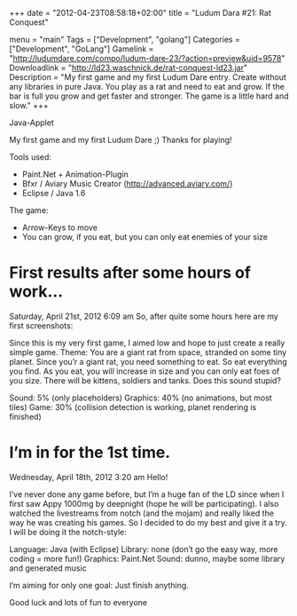 +++
date = "2012-04-23T08:58:18+02:00"
title = "Ludum Dara #21: Rat Conquest"

menu = "main"
Tags = ["Development", "golang"]
Categories = ["Development", "GoLang"]
Gamelink = "http://ludumdare.com/compo/ludum-dare-23/?action=preview&uid=9578"
Downloadlink = "http://ld23.waschnick.de/rat-conquest-ld23.jar"
Description = "My first game and my first Ludum Dare entry. Create without any libraries in pure Java. You play as a rat and need to eat and grow. If the bar is full you grow and get faster and stronger. The game is a little hard and slow."
+++

Java-Applet 

My first game and my first Ludum Dare ;) Thanks for playing! 

Tools used: 
- Paint.Net + Animation-Plugin 
- Bfxr / Aviary Music Creator (http://advanced.aviary.com/) 
- Eclipse / Java 1.6 

The game: 
- Arrow-Keys to move 
- You can grow, if you eat, but you can only eat enemies of your size

# First results after some hours of work…
Saturday, April 21st, 2012 6:09 am
So, after quite some hours here are my first screenshots:



Since this is my very first game, I aimed low and hope to just create a really simple game. Theme: You are a giant rat from space, stranded on some tiny planet. Since you’r a giant rat, you need something to eat. So eat everything you find. As you eat, you will increase in size and you can only eat foes of you size. There will be kittens, soldiers and tanks. Does this sound stupid?



Sound: 5% (only placeholders)
Graphics: 40% (no animations, but most tiles)
Game: 30% (collision detection is working, planet rendering is finished)

# I’m in for the 1st time.
Wednesday, April 18th, 2012 3:20 am
Hello!

I’ve never done any game before, but I’m a huge fan of the LD since when I first saw Appy 1000mg by deepnight (hope he will be participating). I also watched the livestreams from notch (and the mojam) and really liked the way he was creating his games. So I decided to do my best and give it a try. I will be doing it the notch-style:

Language: Java (with Eclipse)
Library: none (don’t go the easy way, more coding = more fun!)
Graphics: Paint.Net
Sound: dunno, maybe some library and generated music

I’m aiming for only one goal: Just finish anything.

Good luck and lots of fun to everyone